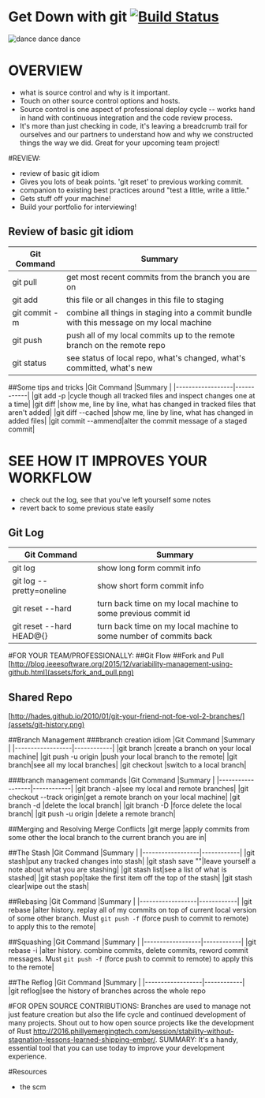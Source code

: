 # Get Down with git [![Build Status](https://travis-ci.org/sarahelizgray/get_down_with_git.svg?branch=master)](https://travis-ci.org/sarahelizgray/get_down_with_git)

![dance dance dance](http://i.giphy.com/l46C8nSNYWU567Hs4.gif)

# OVERVIEW
* what is source control and why is it important.
* Touch on other source control options and hosts.
* Source control is one aspect of professional deploy cycle -- works hand in hand with continuous integration and the code review process.
* It's more than just checking in code, it's leaving a breadcrumb trail for ourselves and our partners to understand how and why we constructed things the way we did. Great for your upcoming team project!

#REVIEW:
* review of basic git idiom
* Gives you lots of beak points. 'git reset' to previous working commit.
* companion to existing best practices around "test a little, write a little."
* Gets stuff off your machine!
* Build your portfolio for interviewing!

## Review of basic git idiom 
|Git Command       |Summary     |
|------------------|------------|
|git pull          |get most recent commits from the branch you are on|
|git add <filename>|this file or all changes in this file to staging|
|git commit -m     |combine all things in staging into a commit bundle with this message on my local machine|
|git push          |push all of my local commits up to the remote branch on the remote repo|
|git status        |see status of local repo, what's changed, what's committed, what's new|

##Some tips and tricks
|Git Command       |Summary     |
|------------------|------------|
|git add -p        |cycle though all tracked files and inspect changes one at a time|
|git diff          |show me, line by line, what has changed in tracked files that aren't added|
|git diff --cached |show me, line by line, what has changed in added files|
|git commit --ammend|alter the commit message of a staged commit|


# SEE HOW IT IMPROVES YOUR WORKFLOW
* check out the log, see that you've left yourself some notes
* revert back to some previous state easily

## Git Log
|Git Command       |Summary     |
|------------------|------------|
|git log           |show long form commit info|
|git log --pretty=oneline| show short form commit info|
|git reset --hard <some commit id>|turn back time on my local machine to some previous commit id|
|git reset --hard HEAD@{<number of commits back>}|turn back time on my local machine to some number of commits back|


#FOR YOUR TEAM/PROFESSIONALLY:
##Git Flow
##Fork and Pull
[http://blog.ieeesoftware.org/2015/12/variability-management-using-github.html](assets/fork_and_pull.png)

## Shared Repo
[http://hades.github.io/2010/01/git-your-friend-not-foe-vol-2-branches/](assets/git-history.png)

##Branch Management
###branch creation idiom
|Git Command       |Summary     |
|------------------|------------|
|git branch <some branch name>|create a branch on your local machine|
|git push -u origin <some branch name>|push your local branch to the remote|
|git branch|see all my local branches|
|git checkout <some branch name>|switch to a local branch|

###branch management commands
|Git Command       |Summary     |
|------------------|------------|
|git branch -a|see my local and remote branches|
|git checkout --track origin<some remote branch name>|get a remote branch on your local machine|
|git branch -d <some local branch name>|delete the local branch|
|git branch -D <some local branch name>|force delete the local branch|
|git push -u origin <some remote branch name>|delete a remote branch|

##Merging and Resolving Merge Conflicts
|git merge <some local branch name>|apply commits from some other the local branch to the current branch you are in|

##The Stash
|Git Command       |Summary     |
|------------------|------------|
|git stash|put any tracked changes into stash|
|git stash save "<some note about what is stashed>"|leave yourself a note about what you are stashing|
|git stash list|see a list of what is stashed|
|git stash pop|take the first item off the top of the stash|
|git stash clear|wipe out the stash|

##Rebasing
|Git Command       |Summary     |
|------------------|------------|
|git rebase <some local branch name>|alter history. replay all of my commits on top of current local version of some other branch. Must `git push -f` (force push to commit to remote) to apply this to the remote|

##Squashing
|Git Command       |Summary     |
|------------------|------------|
|git rebase -i <some local branch name or commit id>|alter history. combine commits, delete commits, reword commit messages. Must `git push -f` (force push to commit to remote) to apply this to the remote|

##The Reflog
|Git Command       |Summary     |
|------------------|------------|
|git reflog|see the history of branches across the whole repo



#FOR OPEN SOURCE CONTRIBUTIONS: 
Branches are used to manage not just feature creation but also the life cycle and continued development of many projects. 
Shout out to how open source projects like the development of Rust http://2016.phillyemergingtech.com/session/stability-without-stagnation-lessons-learned-shipping-ember/.
SUMMARY: It's a handy, essential tool that you can use today to improve your development experience. 

#Resources
* the scm

